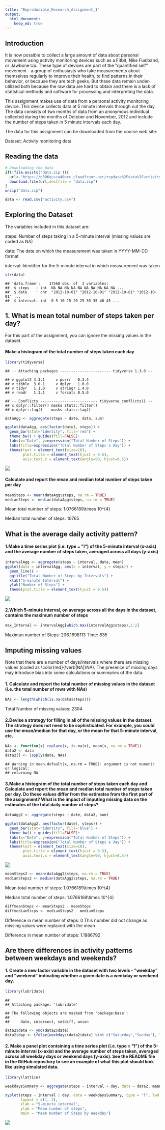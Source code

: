 ```yaml
---
title: "Reproducible_Research_Assignment_1"
output: 
  html_document:
    keep_md: true
---
```




## Introduction

It is now possible to collect a large amount of data about personal movement using activity monitoring devices such as a Fitbit, Nike Fuelband, or Jawbone Up. These type of devices are part of the "quantified self" movement - a group of enthusiasts who take measurements about themselves regularly to improve their health, to find patterns in their behavior, or because they are tech geeks. But these data remain under-utilized both because the raw data are hard to obtain and there is a lack of statistical methods and software for processing and interpreting the data.

This assignment makes use of data from a personal activity monitoring device. This device collects data at 5 minute intervals through out the day. The data consists of two months of data from an anonymous individual collected during the months of October and November, 2012 and include the number of steps taken in 5 minute intervals each day.

The data for this assignment can be downloaded from the course web site:

Dataset: Activity monitoring data

## Reading the data


```r
# Downloading the data
if(!file.exists('data.zip')){
  url<-"https://d396qusza40orc.cloudfront.net/repdata%2Fdata%2Factivity.zip"
  download.file(url,destfile = "data.zip")
}
unzip("data.zip")

data <- read.csv("activity.csv") 
```

## Exploring the Dataset

The variables included in this dataset are:

steps: Number of steps taking in a 5-minute interval (missing values are coded as NA)

date: The date on which the measurement was taken in YYYY-MM-DD format

interval: Identifier for the 5-minute interval in which measurement was taken


```r
str(data)
```

```
## 'data.frame':	17568 obs. of  3 variables:
##  $ steps   : int  NA NA NA NA NA NA NA NA NA NA ...
##  $ date    : chr  "2012-10-01" "2012-10-01" "2012-10-01" "2012-10-01" ...
##  $ interval: int  0 5 10 15 20 25 30 35 40 45 ...
```



## 1. What is mean total number of steps taken per day?
For this part of the assignment, you can ignore the missing values in the dataset.

#### Make a histogram of the total number of steps taken each day

```r
library(tidyverse)
```

```
## -- Attaching packages ----------------------- tidyverse 1.3.0 --
```

```
## v ggplot2 3.3.1     v purrr   0.3.4
## v tibble  3.0.1     v dplyr   1.0.0
## v tidyr   1.1.0     v stringr 1.4.0
## v readr   1.3.1     v forcats 0.5.0
```

```
## -- Conflicts -------------------------- tidyverse_conflicts() --
## x dplyr::filter() masks stats::filter()
## x dplyr::lag()    masks stats::lag()
```

```r
dataAgg <- aggregate(steps ~ date, data, sum)
```


```r
ggplot(dataAgg, aes(factor(date), steps)) +
  geom_bar(stat="identity", fill='red') +
  theme_bw() + guides(fill=FALSE)+
  labs(x="Date", y=expression("Total Number of Steps")) + 
  labs(title=expression("Total Number of Steps a Day")) +
  theme(text = element_text(size=10),
        plot.title = element_text(hjust = 0.5),
        axis.text.x = element_text(angle=90, hjust=0.5))
```

![](PA1_template_files/figure-html/unnamed-chunk-4-1.png)<!-- -->


#### Calculate and report the mean and median total number of steps taken per day

```r
meanSteps <- mean(dataAgg$steps, na.rm = TRUE)
medianSteps <- median(dataAgg$steps, na.rm = TRUE)
```
Mean total number of steps: 1.0766189\times 10^{4}

Median total number of steps:  10765





## What is the average daily activity pattern?
#### 1.Make a time series plot (i.e. type = "l") of the 5-minute interval (x-axis) and the average number of steps taken, averaged across all days (y-axis)

```r
intervalAgg <- aggregate(steps ~ interval, data, mean)
ggplot(data = intervalAgg, aes(x = interval, y = steps)) +
  geom_line() +
  ggtitle("Total Number of Steps by Intervals") +
  xlab("5-minute Interval") +
  ylab("Number of Steps") +
  theme(plot.title = element_text(hjust = 0.5))
```

![](PA1_template_files/figure-html/unnamed-chunk-6-1.png)<!-- -->


#### 2.Which 5-minute interval, on average across all the days in the dataset, contains the maximum number of steps


```r
max_Interval <- intervalAgg[which.max(intervalAgg$steps),1:2]
```
Maximun number of Steps: 206.1698113
Time: 835





## Imputing missing values
Note that there are a number of days/intervals where there are missing values (coded as \color{red}{\verb|NA|}NA). The presence of missing days may introduce bias into some calculations or summaries of the data.

#### 1. Calculate and report the total number of missing values in the dataset (i.e. the total number of rows with NAs)



```r
NAs <- length(which(is.na(data$steps)))
```
Total Number of missing values: 2304


#### 2.Devise a strategy for filling in all of the missing values in the dataset. The strategy does not need to be sophisticated. For example, you could use the mean/median for that day, or the mean for that 5-minute interval, etc.



```r
NAs <- function(x) replace(x, is.na(x), mean(x, na.rm = TRUE))
data2 <- data
data2[] <- lapply(data, NAs)
```

```
## Warning in mean.default(x, na.rm = TRUE): argument is not numeric or logical:
## returning NA
```


#### 3.Make a histogram of the total number of steps taken each day and Calculate and report the mean and median total number of steps taken per day. Do these values differ from the estimates from the first part of the assignment? What is the impact of imputing missing data on the estimates of the total daily number of steps?


```r
dataAgg2 <- aggregate(steps ~ date, data2, sum)

ggplot(dataAgg2, aes(factor(date), steps)) +
  geom_bar(stat="identity", fill='blue') +
  theme_bw() + guides(fill=FALSE)+
  labs(x="Date", y=expression("Total Number of Steps")) + 
  labs(title=expression("Total Number of Steps a Day")) +
  theme(text = element_text(size=10),
        plot.title = element_text(hjust = 0.5),
        axis.text.x = element_text(angle=90, hjust=0.5))
```

![](PA1_template_files/figure-html/unnamed-chunk-10-1.png)<!-- -->


```r
meanSteps2 <- mean(dataAgg2$steps, na.rm = TRUE)
medianSteps2 <- median(dataAgg2$steps, na.rm = TRUE)
```
Mean total number of steps: 1.0766189\times 10^{4}

Median total number of steps:  1.0766189\times 10^{4}


```r
diffmeanSteps <- meanSteps2 - meanSteps
diffmedianSteps <- medianSteps2 - medianSteps
```

Difference in mean number of steps: 0 This number did not change as missing values were replaced with the mean

Difference in mean number of steps: 1.1886792 





## Are there differences in activity patterns between weekdays and weekends?

#### 1. Create a new factor variable in the dataset with two levels - "weekday" and "weekend" indicating whether a given date is a weekday or weekend day.



```r
library(lubridate)
```

```
## 
## Attaching package: 'lubridate'
```

```
## The following objects are masked from 'package:base':
## 
##     date, intersect, setdiff, union
```

```r
data2$date <- ymd(data2$date)
data2$day <- ifelse(weekdays(data2$date) %in% c("Saturday","Sunday"), "Weekday", "Weekend")
```


#### 2. Make a panel plot containing a time series plot (i.e. type = "l") of the 5-minute interval (x-axis) and the average number of steps taken, averaged across all weekday days or weekend days (y-axis). See the README file in the GitHub repository to see an example of what this plot should look like using simulated data.


```r
library(lattice)

weekdaysSummary <- aggregate(steps ~ interval + day, data = data2, mean)

xyplot(steps ~ interval | day, data = weekdaysSummary, type = "l", lwd = 2,
       layout = c(1, 2), 
       xlab = "5-minute interval", 
       ylab = "Mean number of steps",
       main = "Mean Number of Steps by Weekday")
```

![](PA1_template_files/figure-html/unnamed-chunk-14-1.png)<!-- -->



